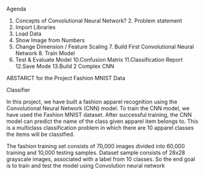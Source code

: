 Agenda 
1. Concepts of Convolutional Neural Network? 2. Problem statement 
3. Import Libraries 
4. Load Data 
5. Show Image from Numbers 
6. Change Dimension / Feature Scaling 7. Build First Convolutional Neural Network 8. Train Model 
9. Test & Evaluate Model 
10.Confusion Matrix 
11.Classification Report 
12.Save Mode 
13.Build 2 Complex CNN

ABSTARCT for the Project Fashion MNIST Data

Classifier

In this project, we have built a fashion apparel recognition using the
Convolutional Neural Network (CNN) model. To train the CNN model,
we have used the Fashion MNIST dataset. After successful training,
the CNN model can predict the name of the class given apparel item
belongs to. This is a multiclass classification problem in which there
are 10 apparel classes the items will be classified.

The fashion training set consists of 70,000 images divided into 60,000
training and 10,000 testing samples. Dataset sample consists of 28x28
grayscale images, associated with a label from 10 classes.
So the end goal is to train and test the model using Convolution
neural network

